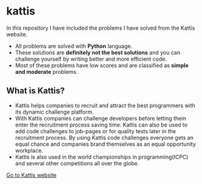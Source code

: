 # kattis
In this repository I have included the problems I have solved from the Kattis website.
- All problems are solved with **Python** language.
- These solutions are **definitely not the best solutions** and you can challenge yourself by writing better and more efficient code.
- Most of these problems have low scores and are classified as **simple and moderate** problems.

## What is Kattis?
- Kattis helps companies to recruit and attract the best programmers with its dynamic challenge platform.
- With Kattis companies can challenge developers before letting them enter the recruitment process saving time. Kattis can also be used to add code challenges to job-pages or for quality tests later in the recruitment process. By using Kattis code challenges everyone gets an equal chance and companies brand themselves as an equal opportunity workplace.
- Kattis is also used in the world championships in programming(ICPC) and several other competitions all over the globe.


[Go to Kattis website](https://open.kattis.com/)
